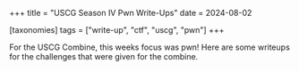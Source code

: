 +++
title = "USCG Season IV Pwn Write-Ups"
date = 2024-08-02

[taxonomies]
tags = ["write-up", "ctf", "uscg", "pwn"]
+++

For the USCG Combine, this weeks focus was pwn! Here are some writeups for the challenges that were given for the combine.
<!-- more -->
